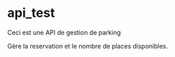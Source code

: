 # api_test

Ceci est une API de gestion de parking

Gère la reservation et le nombre de places disponibles.




